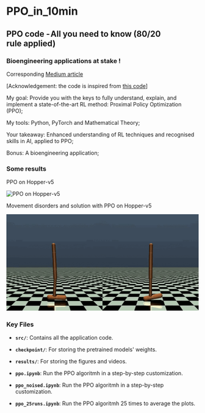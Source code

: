 # PPO_in_10min

## PPO code - All you need to know (80/20 rule applied)

### Bioengineering applications at stake !

Corresponding [Medium article](https://medium.com/@juliengado.2001/ppo-theory-code-in-10-minutes-all-you-need-to-know-80-20-rule-applied-e5d1878815e7)

[Acknowledgement: the code is inspired from [this code](https://github.com/labmlai/annotated_deep_learning_paper_implementations/tree/master/labml_nn/rl/ppo)]

My goal: Provide you with the keys to fully understand, explain, and implement a state-of-the-art RL method: Proximal Policy Optimization (PPO);

My tools: Python, PyTorch and Mathematical Theory;

Your takeaway: Enhanced understanding of RL techniques and recognised skills in AI, applied to PPO;

Bonus: A bioengineering application;

### Some results

PPO on Hopper-v5

![PPO on Hopper-v5](gif/ppo.gif)

Movement disorders and solution with PPO on Hopper-v5

![Movement disorders and solution with PPO on Hopper-v5](gif/ppo_mvt_disorder.gif)

### Key Files

- **`src/`**: Contains all the application code.
- **`checkpoint/`**: For storing the pretrained models' weights.
- **`results/`**: For storing the figures and videos.

- **`ppo.ipynb`**: Run the PPO algoritmh in a step-by-step customization.
- **`ppo_noised.ipynb`**: Run the PPO algoritmh in a step-by-step customization.
- **`ppo_25runs.ipynb`**: Run the PPO algoritmh 25 times to average the plots.
